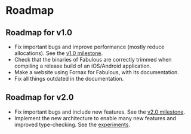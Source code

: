 # Roadmap

## Roadmap for v1.0

- Fix important bugs and improve performance (mostly reduce allocations). See the [v1.0 milestone](https://github.com/fsprojects/Fabulous/milestone/1).
- Check that the binaries of Fabulous are correctly trimmed when compiling a release build of an iOS/Android application.
- Make a website using Fornax for Fabulous, with its documentation.
- Fix all things outdated in the documentation.

## Roadmap for v2.0
- Fix important bugs and include new features. See the [v2.0 milestone](https://github.com/fsprojects/Fabulous/milestone/2).
- Implement the new architecture to enable many new features and improved type-checking. See the [experiments](https://github.com/fsprojects/Fabulous/issues/738).
